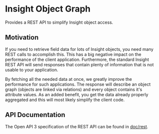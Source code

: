 # Insight Object Graph
Provides a REST API to simplify Insight object access.

## Motivation
If you need to retrieve field data for lots of Insight objects, you
need many REST calls to accomplish this. This has a big negative impact on the
performance of the client application. Furthermore, the standard Insight REST API
will send responses that contain plenty of information that is not usable to your
application.

By fetching all the needed data at once, we greatly improve the performance for
such applications. The response will describe an object graph (objects are linked
via relations) and every object contains it's attribute values. As an added benefit,
you get the data already properly aggregated and this will most likely simplify the
client code.

## API Documentation
The Open API 3 specification of the REST API can be found in
[doc/rest](doc/rest).